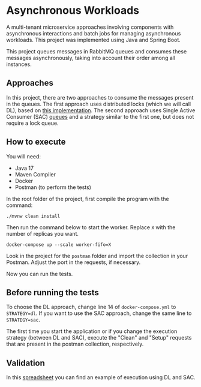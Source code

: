 # Asynchronous Workloads

A multi-tenant microservice approaches involving components with asynchronous interactions and batch jobs for managing asynchronous workloads. This project was implemented using Java and Spring Boot.

This project queues messages in RabbitMQ queues and consumes these messages asynchronously, taking into account their order among all instances.

## Approaches

In this project, there are two approaches to consume the messages present in the queues. The first approach uses distributed locks (which we will call DL), based on [this implementation](https://blog.rabbitmq.com/posts/2014/02/distributed-semaphores-with-rabbitmq/). The second approach uses Single Active Consumer (SAC) [queues](https://www.rabbitmq.com/consumers.html#single-active-consumer) and a strategy similar to the first one, but does not require a lock queue.

## How to execute

You will need:

 * Java 17
 * Maven Compiler
 * Docker
 * Postman (to perform the tests)

In the root folder of the project, first compile the program with the command:

`./mvnw clean install`

Then run the command below to start the worker. Replace `X` with the number of replicas you want.

`docker-compose up --scale worker-fifo=X`

Look in the project for the `postman` folder and import the collection in your Postman. Adjust the port in the requests, if necessary.

Now you can run the tests.

## Before running the tests

To choose the DL approach, change line 14 of `docker-compose.yml` to `STRATEGY=dl`. If you want to use the SAC approach, change the same line to `STRATEGY=sac`.

The first time you start the application or if you change the execution strategy (between DL and SAC), execute the "Clean" and "Setup" requests that are present in the postman collection, respectively.

## Validation

In this [spreadsheet](https://docs.google.com/spreadsheets/d/1CYX_g3GKV7QGZZ9IfcrsTYiid9LU5y1hPLQMNHE_Rnw/edit?usp=sharing) you can find an example of execution using DL and SAC.